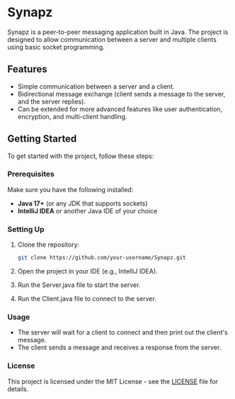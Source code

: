 # Synapz

Synapz is a peer-to-peer messaging application built in Java. The project is designed to allow communication between a server and multiple clients using basic socket programming. 

## Features

- Simple communication between a server and a client.
- Bidirectional message exchange (client sends a message to the server, and the server replies).
- Can be extended for more advanced features like user authentication, encryption, and multi-client handling.

## Getting Started

To get started with the project, follow these steps:

### Prerequisites

Make sure you have the following installed:
- **Java 17+** (or any JDK that supports sockets)
- **IntelliJ IDEA** or another Java IDE of your choice

### Setting Up

1. Clone the repository:
   ```bash
   git clone https://github.com/your-username/Synapz.git

2. Open the project in your IDE (e.g., IntelliJ IDEA).
   
3. Run the Server.java file to start the server.
   
4. Run the Client.java file to connect to the server.

### Usage
- The server will wait for a client to connect and then print out the client's message.
- The client sends a message and receives a response from the server.

### License
This project is licensed under the MIT License - see the [LICENSE](LICENSE) file for details.
